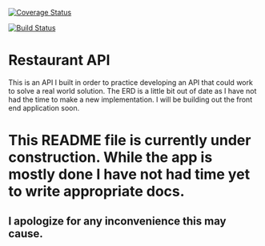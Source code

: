 [![Coverage Status](https://coveralls.io/repos/github/brials/restaurant-api/badge.svg?branch=master)](https://coveralls.io/github/brials/restaurant-api?branch=master)

[![Build Status](https://travis-ci.org/brials/restaurant-api.svg?branch=master)](https://travis-ci.org/brials/restaurant-api)

# Restaurant API

This is an API I built in order to practice developing an API that could work to solve a real world solution. The ERD is a little bit out of date as I have not had the time to make a new implementation. I will be building out the front end application soon.

# This README file is currently under construction. While the app is mostly done I have not had time yet to write appropriate docs.
## I apologize for any inconvenience this may cause.
